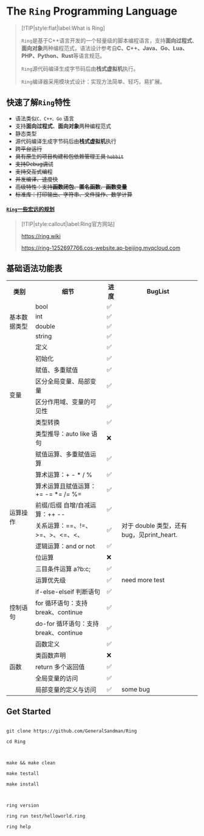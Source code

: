 # The ```Ring``` Programming Language



> [!TIP|style:flat|label:What is Ring]
> 
> 
> ```Ring```是基于C++语言开发的一个轻量级的脚本编程语言，支持**面向过程式**、**面向对象**两种编程范式，语法设计参考自**C、C++、Java、Go、Lua、PHP、Python、Rust**等语言规范。
> 
> ```Ring```源代码编译生成字节码后由**栈式虚拟机**执行。
> 
> ```Ring```编译器采用模块式设计：实现方法简单、轻巧，易扩展。


## 快速了解```Ring```特性

- 语法类似```C、C++、Go``` 语言
- 支持**面向过程式**、**面向对象**两种编程范式
- 静态类型
- 源代码编译生成字节码后由**栈式虚拟机**执行
- ~~跨平台运行~~
- ~~具有原生的项目构建和包依赖管理工具 ```hobbit```~~
- ~~支持Debug调试~~
- ~~支持交互式编程~~
- ~~并发编译、速度快~~
- ~~高级特性：支持**函数闭包**、**匿名函数**、**函数变量**~~
- ~~标准库：打印输出、字符串、文件操作、数学计算~~


#### [```Ring```一些宏远的规划](./markdown/Ring编译器设计/Ring未来展望)


> [!TIP|style:callout|label:Ring官方网站]
> 
> https://ring.wiki
> 
> https://ring-1252697766.cos-website.ap-beijing.myqcloud.com
> 



<h2>基础语法功能表</h2>
<table>
<tr>
  <th>类别</th>
  <th>细节</th>
  <th>进度</th>
  <th>BugList</th>
</tr>

<tr>
  <td rowspan="4">基本数据类型</td>
  <td>bool</td>
  <td>✅</td>
  <td></td>
</tr>
<tr>
  <td>int</td>
  <td>✅</td>
  <td></td>
</tr>
<tr>
  <td>double</td>
  <td>✅</td>
  <td></td>
</tr>
<tr>
  <td>string</td>
  <td>✅</td>
  <td></td>
</tr>


<tr>
  <td rowspan="7">变量</td>
  <td>定义</td>
  <td>✅</td>
  <td></td>
</tr>
<tr>
  <td>初始化</td>
  <td>✅</td>
  <td></td>
</tr>
<tr>
  <td>赋值、多重赋值</td>
  <td>✅</td>
  <td></td>
</tr>
<tr>
  <td>区分全局变量、局部变量</td>
  <td>✅</td>
  <td></td>
</tr>
<tr>
  <td>区分作用域、变量的可见性</td>
  <td>✅</td>
  <td></td>
</tr>
<tr>
  <td>类型转换</td>
  <td>✅</td>
  <td></td>
</tr>
<tr>
  <td>类型推导：auto like 语句</td>
  <td>❌</td>
  <td></td>
</tr>


<tr>
  <td rowspan="9">运算操作</td>
  <td>赋值运算、多重赋值运算</td>
  <td>✅</td>
  <td></td>
</tr>
<tr>
  <td>算术运算：+ - * / %</td>
  <td>✅</td>
  <td></td>
</tr>
<tr>
  <td>算术运算且赋值运算：+= -= *= /= %= </td>
  <td>✅</td>
  <td></td>
</tr>
<tr>
  <td>前缀/后缀 自增/自减运算：++ --</td>
  <td>✅</td>
  <td></td>
</tr>
<tr>
  <td>关系运算：==、!=、>=、>、<=、<、</td>
  <td>✅</td>
  <td>对于 double 类型，还有bug，见print_heart.</td>
</tr>
<tr>
  <td>逻辑运算：and or not</td>
  <td>✅</td>
  <td></td>
</tr>
<tr>
  <td>位运算</td>
  <td>❌</td>
  <td></td>
</tr>
<tr>
  <td>三目条件运算 a?b:c; </td>
  <td>✅</td>
  <td></td>
</tr>
<tr>
  <td>运算优先级 </td>
  <td>✅</td>
  <td>need more test</td>
</tr>



<tr>
  <td rowspan="3">控制语句</td>
  <td>if-else-elseif 判断语句</td>
  <td>✅</td>
  <td></td>
</tr>
<tr>
  <td>for 循环语句：支持 break、continue</td>
  <td>✅</td>
  <td></td>
</tr>
<tr>
  <td>do-for 循环语句：支持 break、continue</td>
  <td>✅</td>
  <td></td>
</tr>


<tr>
  <td rowspan="5">函数</td>
  <td>函数定义</td>
  <td>✅</td>
  <td></td>
</tr>
<tr>
  <td>类函数声明</td>
  <td>❌</td>
  <td></td>
</tr>
<tr>
  <td>return 多个返回值</td>
  <td>✅</td>
  <td></td>
</tr>
<tr>
  <td>全局变量的访问</td>
  <td>✅</td>
  <td></td>
</tr>
<tr>
  <td>局部变量的定义与访问</td>
  <td>✅</td>
  <td>some bug</td>
</tr>


</table>






## Get Started


```shell

git clone https://github.com/GeneralSandman/Ring

cd Ring



make && make clean

make testall

make install



ring version

ring run test/helloworld.ring

ring help

```







